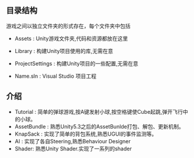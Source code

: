 

## 目录结构

游戏之间以独立文件夹的形式存在，每个文件夹中包括

* Assets  : Unity游戏文件夹,代码和资源都放在这里

* Library : 构建Unity项目使用的库,无需在意

* ProjectSettings : 构建Unity项目的一些配置,无需在意

* Name.sln : Visual Studio 项目工程

## 介绍


* Tutorial : 简单的弹球游戏,按A键发射小球,按空格键使Cube起跳,弹开飞行中的小球。
* AssetBundle : 熟悉Unity5.3之后的AssetBunlde打包、解包、更新机制。
* KnapSack : 实现了简单的背包系统,熟悉UGUI的事件监测等。
* AI : 实现了各自Steering,熟悉Behaviour Designer
* Shader: 熟悉Unity Shader.实现了一系列的shader
